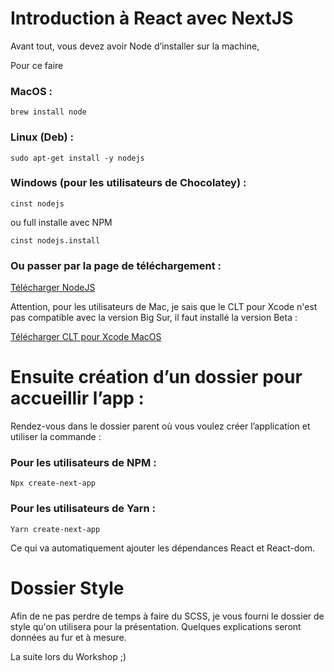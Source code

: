 # Introduction à React avec NextJS

Avant tout, vous devez avoir Node d’installer sur la machine,

Pour ce faire

### MacOS : 

`brew install node`

### Linux (Deb) : 

`sudo apt-get install -y nodejs`

### Windows (pour les utilisateurs de Chocolatey) : 

`cinst nodejs`

ou full installe avec NPM 

`cinst nodejs.install `

### Ou passer par la page de téléchargement :

[Télécharger NodeJS](https://nodejs.org/en/download/)


Attention, pour les utilisateurs de Mac, je sais que le CLT pour Xcode n'est pas compatible avec la version Big Sur, il faut installé la version Beta :

[Télécharger CLT pour Xcode MacOS](https://download.developer.apple.com/Developer_Tools/Command_Line_Tools_for_Xcode_12.3_beta/Command_Line_Tools_for_Xcode_12.3_beta.dmg)

# Ensuite création d’un dossier pour accueillir l’app :

Rendez-vous dans le dossier parent où vous voulez créer l’application et utiliser la commande :

### Pour les utilisateurs de NPM :

`Npx create-next-app`

### Pour les utilisateurs de Yarn :

`Yarn create-next-app`

Ce qui va automatiquement ajouter les dépendances React et React-dom.

# Dossier Style

Afin de ne pas perdre de temps à faire du SCSS, je vous fourni le dossier de style qu'on utilisera pour la présentation. Quelques explications seront données au fur et à mesure.

La suite lors du Workshop ;)
